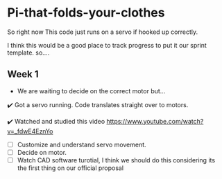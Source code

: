 # Pi-that-folds-your-clothes

So right now This code just runs on a servo if hooked up correctly.

I think this would be a good place to track progress to put it our sprint template. 
so....

Week 1
------------
  -  We are waiting to decide on the correct motor but...
  
  ✔️  Got a servo running. Code translates straight over to motors. 
  
  ✔️  Watched and studied this video https://www.youtube.com/watch?v=_fdwE4EznYo
  
  - [ ] Customize and understand servo movement.
  - [ ] Decide on motor.
  - [ ] Watch CAD software turotial, I think we should do this considering its the first thing on our official proposal
